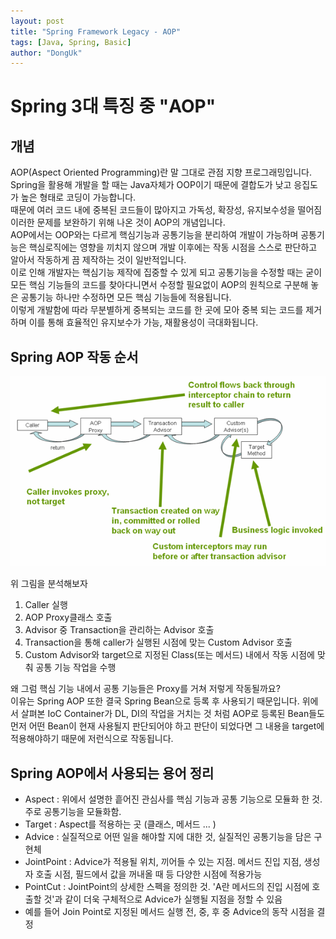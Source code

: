 ```yaml
---
layout: post
title: "Spring Framework Legacy - AOP"
tags: [Java, Spring, Basic]
author: "DongUk"
---
```


# Spring 3대 특징 중 "AOP"
## 개념
AOP(Aspect Oriented Programming)란 말 그대로 관점 지향 프로그래밍입니다.
Spring을 활용해 개발을 할 때는 Java자체가 OOP이기 때문에 결합도가 낮고 응집도가 높은 형태로 코딩이 가능합니다.
<br/>
때문에 여러 코드 내에 중복된 코드들이 많아지고 가독성, 확장성, 유지보수성을 떨어짐 이러한 문제를 보완하기 위해 나온 것이 AOP의 개념입니다.
<br/>
AOP에서는 OOP와는 다르게 핵심기능과 공통기능을 분리하여 개발이 가능하며 공통기능은 핵심로직에는 영향을 끼치지 않으며 개발 이후에는 작동 시점을 스스로 판단하고 알아서 작동하게 끔 제작하는 것이 일반적입니다.
<br/>
이로 인해 개발자는 핵심기능 제작에 집중할 수 있게 되고 공통기능을 수정할 때는 굳이 모든 핵심 기능들의 코드를 찾아다니면서 수정할 필요없이 AOP의 원칙으로 구분해 놓은 공통기능 하나만 수정하면 모든 핵심 기능들에 적용됩니다.
<br/>
이렇게 개발함에 따라 무분별하게 중복되는 코드를 한 곳에 모아 중복 되는 코드를 제거하며 이를 통해 효율적인 유지보수가 가능, 재활용성이 극대화됩니다.

## Spring AOP 작동 순서
<img src="../../assets/img/2021-12-09-Spring_Framework_Legacy/aop.jpg"  width="900"/>

위 그림을 분석해보자

1. Caller 실행
2. AOP Proxy클래스 호출
3. Advisor 중 Transaction을 관리하는 Advisor 호출
4. Transaction을 통해 caller가 실행된 시점에 맞는 Custom Advisor 호출
5. Custom Advisor와 target으로 지정된 Class(또는 메서드) 내에서 작동 시점에 맞춰 공통 기능 작업을 수행

왜 그럼 핵심 기능 내에서 공통 기능들은 Proxy를 거쳐 저렇게 작동될까요?
<br/>
이유는 Spring AOP 또한 결국 Spring Bean으로 등록 후 사용되기 때문입니다. 위에서 살펴본 IoC Container가 DL, DI의 작업을 거치는 것 처럼 AOP로 등록된 Bean들도 먼저 어떤 Bean이 현재 사용될지 판단되어야 하고 판단이 되었다면 그 내용을 target에 적용해야하기 때문에 저런식으로 작동됩니다.

## Spring AOP에서 사용되는 용어 정리
- Aspect : 위에서 설명한 흩어진 관심사를 핵심 기능과 공통 기능으로 모듈화 한 것. 주로 공통기능을 모듈화함.
- Target : Aspect를 적용하는 곳 (클래스, 메서드 ... )
- Advice : 실질적으로 어떤 일을 해야할 지에 대한 것, 실질적인 공통기능을 담은 구현체
- JointPoint : Advice가 적용될 위치, 끼어들 수 있는 지점. 메서드 진입 지점, 생성자 호출 시점, 필드에서 값을 꺼내올 때 등 다양한 시점에 적용가능
- PointCut : JointPoint의 상세한 스펙을 정의한 것. 'A란 메서드의 진입 시점에 호출할 것'과 같이 더욱 구체적으로 Advice가 실행될 지점을 정할 수 있음
- 예를 들어 Join Point로 지정된 메서드 실행 전, 중, 후 중 Advice의 동작 시점을 결정
